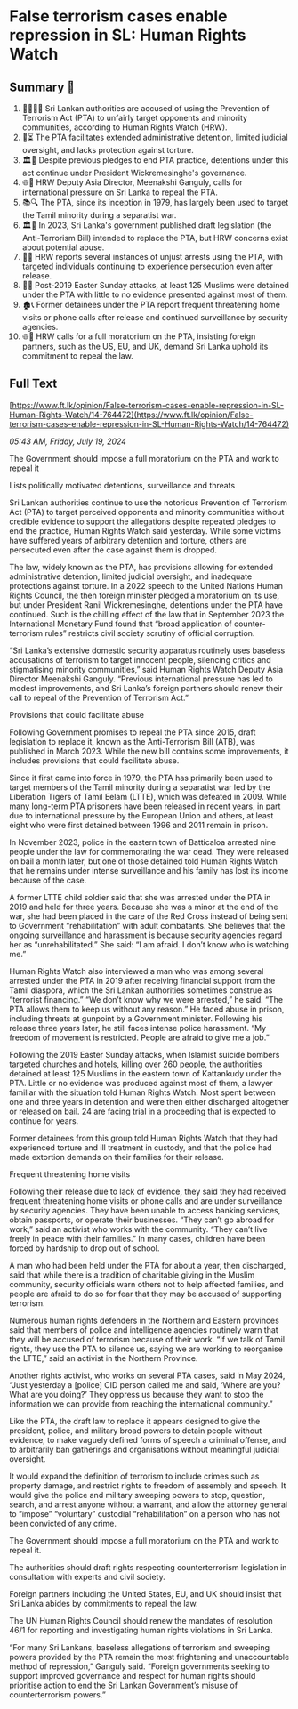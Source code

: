 # False terrorism cases enable repression in SL: Human Rights Watch

## Summary 🤖

1. 👮‍♂️🇱🇰 Sri Lankan authorities are accused of using the Prevention of Terrorism Act (PTA) to unfairly target opponents and minority communities, according to Human Rights Watch (HRW).
2. 🚨⏳ The PTA facilitates extended administrative detention, limited judicial oversight, and lacks protection against torture.
3. 🏛️💼 Despite previous pledges to end PTA practice, detentions under this act continue under President Wickremesinghe's governance.
4. 🌐💬 HRW Deputy Asia Director, Meenakshi Ganguly, calls for international pressure on Sri Lanka to repeal the PTA.
5. 📚🔍 The PTA, since its inception in 1979, has largely been used to target the Tamil minority during a separatist war. 
6. 🏛️🔄 In 2023, Sri Lanka's government published draft legislation (the Anti-Terrorism Bill) intended to replace the PTA, but HRW concerns exist about potential abuse.
7. 🚨👥 HRW reports several instances of unjust arrests using the PTA, with targeted individuals continuing to experience persecution even after release.
8. 🕌🚫 Post-2019 Easter Sunday attacks, at least 125 Muslims were detained under the PTA with little to no evidence presented against most of them.
9. 🏚️📞 Former detainees under the PTA report frequent threatening home visits or phone calls after release and continued surveillance by security agencies.
10. 🌐📢 HRW calls for a full moratorium on the PTA, insisting foreign partners, such as the US, EU, and UK, demand Sri Lanka uphold its commitment to repeal the law.

## Full Text

[https://www.ft.lk/opinion/False-terrorism-cases-enable-repression-in-SL-Human-Rights-Watch/14-764472](https://www.ft.lk/opinion/False-terrorism-cases-enable-repression-in-SL-Human-Rights-Watch/14-764472)

*05:43 AM, Friday, July 19, 2024*

The Government should impose a full moratorium on the PTA and work to repeal it

Lists politically motivated detentions, surveillance and threats

Sri Lankan authorities continue to use the notorious Prevention of Terrorism Act (PTA) to target perceived opponents and minority communities without credible evidence to support the allegations despite repeated pledges to end the practice, Human Rights Watch said yesterday. While some victims have suffered years of arbitrary detention and torture, others are persecuted even after the case against them is dropped.

The law, widely known as the PTA, has provisions allowing for extended administrative detention, limited judicial oversight, and inadequate protections against torture. In a 2022 speech to the United Nations Human Rights Council, the then foreign minister pledged a moratorium on its use, but under President Ranil Wickremesinghe, detentions under the PTA have continued. Such is the chilling effect of the law that in September 2023 the International Monetary Fund found that “broad application of counter-terrorism rules” restricts civil society scrutiny of official corruption.

“Sri Lanka’s extensive domestic security apparatus routinely uses baseless accusations of terrorism to target innocent people, silencing critics and stigmatising minority communities,” said Human Rights Watch Deputy Asia Director Meenakshi Ganguly. “Previous international pressure has led to modest improvements, and Sri Lanka’s foreign partners should renew their call to repeal of the Prevention of Terrorism Act.”

Provisions that could facilitate abuse

Following Government promises to repeal the PTA since 2015, draft legislation to replace it, known as the Anti-Terrorism Bill (ATB), was published in March 2023. While the new bill contains some improvements, it includes provisions that could facilitate abuse.

Since it first came into force in 1979, the PTA has primarily been used to target members of the Tamil minority during a separatist war led by the Liberation Tigers of Tamil Eelam (LTTE), which was defeated in 2009. While many long-term PTA prisoners have been released in recent years, in part due to international pressure by the European Union and others, at least eight who were first detained between 1996 and 2011 remain in prison.

In November 2023, police in the eastern town of Batticaloa arrested nine people under the law for commemorating the war dead. They were released on bail a month later, but one of those detained told Human Rights Watch that he remains under intense surveillance and his family has lost its income because of the case.

A former LTTE child soldier said that she was arrested under the PTA in 2019 and held for three years. Because she was a minor at the end of the war, she had been placed in the care of the Red Cross instead of being sent to Government “rehabilitation” with adult combatants. She believes that the ongoing surveillance and harassment is because security agencies regard her as “unrehabilitated.” She said: “I am afraid. I don’t know who is watching me.”

Human Rights Watch also interviewed a man who was among several arrested under the PTA in 2019 after receiving financial support from the Tamil diaspora, which the Sri Lankan authorities sometimes construe as “terrorist financing.” “We don’t know why we were arrested,” he said. “The PTA allows them to keep us without any reason.” He faced abuse in prison, including threats at gunpoint by a Government minister. Following his release three years later, he still faces intense police harassment. “My freedom of movement is restricted. People are afraid to give me a job.”

Following the 2019 Easter Sunday attacks, when Islamist suicide bombers targeted churches and hotels, killing over 260 people, the authorities detained at least 125 Muslims in the eastern town of Kattankudy under the PTA. Little or no evidence was produced against most of them, a lawyer familiar with the situation told Human Rights Watch. Most spent between one and three years in detention and were then either discharged altogether or released on bail. 24 are facing trial in a proceeding that is expected to continue for years.

Former detainees from this group told Human Rights Watch that they had experienced torture and ill treatment in custody, and that the police had made extortion demands on their families for their release.

Frequent threatening home visits

Following their release due to lack of evidence, they said they had received frequent threatening home visits or phone calls and are under surveillance by security agencies. They have been unable to access banking services, obtain passports, or operate their businesses. “They can’t go abroad for work,” said an activist who works with the community. “They can’t live freely in peace with their families.” In many cases, children have been forced by hardship to drop out of school.

A man who had been held under the PTA for about a year, then discharged, said that while there is a tradition of charitable giving in the Muslim community, security officials warn others not to help affected families, and people are afraid to do so for fear that they may be accused of supporting terrorism.

Numerous human rights defenders in the Northern and Eastern provinces said that members of police and intelligence agencies routinely warn that they will be accused of terrorism because of their work. “If we talk of Tamil rights, they use the PTA to silence us, saying we are working to reorganise the LTTE,” said an activist in the Northern Province.

Another rights activist, who works on several PTA cases, said in May 2024, “Just yesterday a [police] CID person called me and said, ‘Where are you? What are you doing?’ They oppress us because they want to stop the information we can provide from reaching the international community.”

Like the PTA, the draft law to replace it appears designed to give the president, police, and military broad powers to detain people without evidence, to make vaguely defined forms of speech a criminal offense, and to arbitrarily ban gatherings and organisations without meaningful judicial oversight.

It would expand the definition of terrorism to include crimes such as property damage, and restrict rights to freedom of assembly and speech. It would give the police and military sweeping powers to stop, question, search, and arrest anyone without a warrant, and allow the attorney general to “impose” “voluntary” custodial “rehabilitation” on a person who has not been convicted of any crime.

The Government should impose a full moratorium on the PTA and work to repeal it.

The authorities should draft rights respecting counterterrorism legislation in consultation with experts and civil society.

Foreign partners including the United States, EU, and UK should insist that Sri Lanka abides by commitments to repeal the law.

The UN Human Rights Council should renew the mandates of resolution 46/1 for reporting and investigating human rights violations in Sri Lanka.

“For many Sri Lankans, baseless allegations of terrorism and sweeping powers provided by the PTA remain the most frightening and unaccountable method of repression,” Ganguly said. “Foreign governments seeking to support improved governance and respect for human rights should prioritise action to end the Sri Lankan Government’s misuse of counterterrorism powers.”


